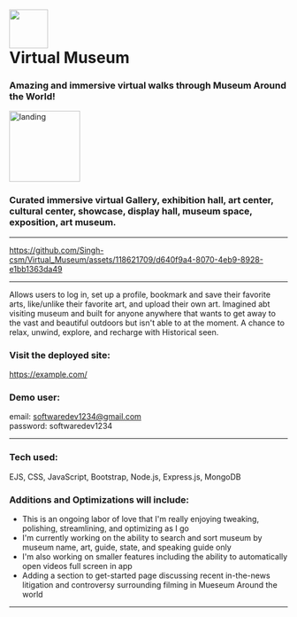 # <img src="https://user-images.githubusercontent.com/118621709/236121650-f202bc7c-8923-4216-b108-a8baf311db88.png" width="70"/><br>Virtual Museum

### Amazing and immersive virtual walks through Museum Around the World!
<img width="128" height="128" alt="landing" src="https://user-images.githubusercontent.com/118621709/235505359-08d69f80-39f9-42c8-9909-2e07d01db56a.png">

### Curated immersive virtual Gallery, exhibition hall, art center, cultural center, showcase, display hall, museum space, exposition, art museum.
---

https://github.com/Singh-csm/Virtual_Museum/assets/118621709/d640f9a4-8070-4eb9-8928-e1bb1363da49

---
Allows users to log in, set up a profile, bookmark and save their favorite arts, like/unlike their favorite art, and upload their own art. Imagined abt visiting museum and built for anyone anywhere that wants to get away to the vast and beautiful outdoors but isn't able to at the moment. A chance to relax, unwind, explore, and recharge with Historical seen. 

### Visit the deployed site:
https://example.com/<br>

### Demo user:
email: softwaredev1234@gmail.com<br>
password: softwaredev1234

---

### Tech used:
EJS, CSS, JavaScript, Bootstrap, Node.js, Express.js, MongoDB

### Additions and Optimizations will include:
- This is an ongoing labor of love that I'm really enjoying tweaking, polishing, streamlining, and optimizing as I go
- I'm currently working on the ability to search and sort museum by museum name, art, guide, state, and speaking guide only 
- I'm also working on smaller features including the ability to automatically open videos full screen in app
- Adding a section to get-started page discussing recent in-the-news litigation and controversy surrounding filming in Mueseum Around the world
---
